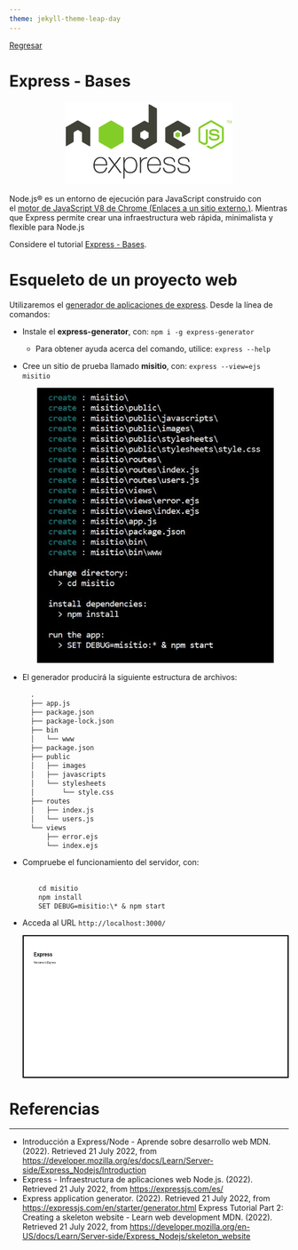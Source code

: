 ```yaml
---
theme: jekyll-theme-leap-day
---
```


[Regresar](/DAWM-2022/)

Express - Bases
===============

<p align="center">
  <img width="300" height="150" src="imagenes/node_express.png">
</p>


Node.js® es un entorno de ejecución para JavaScript construido con el [motor de JavaScript V8 de Chrome (Enlaces a un sitio externo.)](https://v8.dev/ "https://v8.dev/"). Mientras que Express permite crear una infraestructura web rápida, minimalista y flexible para Node.js

Considere el tutorial [Express - Bases](https://dawfiec.github.io/DAWM-2022/tutoriales/express_bases.html).

Esqueleto de un proyecto web
============================

Utilizaremos el [generador de aplicaciones de express](https://expressjs.com/en/starter/generator.html). Desde la línea de comandos:

* Instale el **express-generator**, con: `npm i -g express-generator`
  + Para obtener ayuda acerca del comando, utilice: `express --help`

* Cree un sitio de prueba llamado **misitio**, con: `express --view=ejs misitio`
  
  <p align="center">
    <img width="427" height="495" src="imagenes/express_sitio_prueba.JPG">
  </p>

* El generador producirá la siguiente estructura de archivos:

  ```
    .
    ├── app.js
    ├── package.json
    ├── package-lock.json
    ├── bin
    │   └── www
    ├── package.json
    ├── public
    │   ├── images
    │   ├── javascripts
    │   └── stylesheets
    │       └── style.css
    ├── routes
    │   ├── index.js
    │   └── users.js
    └── views
        ├── error.ejs
        └── index.ejs

  ```


* Compruebe el funcionamiento del servidor, con:  
  
  <pre><code>
      cd misitio   
      npm install   
      SET DEBUG=misitio:\* & npm start
  </code></pre>
    
* Acceda al URL `http://localhost:3000/` 


  <p align="center" style="border: 2pt solid black;">
    <img width="538" height="250" src="imagenes/express_sitio_base.png">
  </p>



Referencias 
===========

* * *

* Introducción a Express/Node - Aprende sobre desarrollo web MDN. (2022). Retrieved 21 July 2022, from https://developer.mozilla.org/es/docs/Learn/Server-side/Express_Nodejs/Introduction
* Express - Infraestructura de aplicaciones web Node.js. (2022). Retrieved 21 July 2022, from https://expressjs.com/es/
* Express application generator. (2022). Retrieved 21 July 2022, from https://expressjs.com/en/starter/generator.html
Express Tutorial Part 2: Creating a skeleton website - Learn web development MDN. (2022). Retrieved 21 July 2022, from https://developer.mozilla.org/en-US/docs/Learn/Server-side/Express_Nodejs/skeleton_website